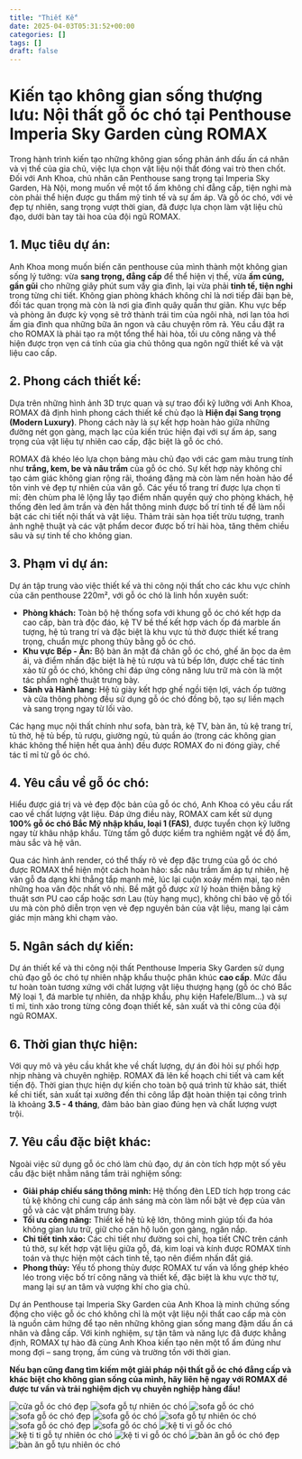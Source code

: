```yaml
---
title: "Thiết Kế"
date: 2025-04-03T05:31:52+00:00
categories: []
tags: []
draft: false
---
```

# Kiến tạo không gian sống thượng lưu: Nội thất gỗ óc chó tại Penthouse Imperia Sky Garden cùng ROMAX

Trong hành trình kiến tạo những không gian sống phản ánh dấu ấn cá nhân và vị thế của gia chủ, việc lựa chọn vật liệu nội thất đóng vai trò then chốt. Đối với Anh Khoa, chủ nhân căn Penthouse sang trọng tại Imperia Sky Garden, Hà Nội, mong muốn về một tổ ấm không chỉ đẳng cấp, tiện nghi mà còn phải thể hiện được gu thẩm mỹ tinh tế và sự ấm áp. Và gỗ óc chó, với vẻ đẹp tự nhiên, sang trọng vượt thời gian, đã được lựa chọn làm vật liệu chủ đạo, dưới bàn tay tài hoa của đội ngũ ROMAX.

## 1. Mục tiêu dự án:

Anh Khoa mong muốn biến căn penthouse của mình thành một không gian sống lý tưởng: vừa **sang trọng, đẳng cấp** để thể hiện vị thế, vừa **ấm cúng, gần gũi** cho những giây phút sum vầy gia đình, lại vừa phải **tinh tế, tiện nghi** trong từng chi tiết. Không gian phòng khách không chỉ là nơi tiếp đãi bạn bè, đối tác quan trọng mà còn là nơi gia đình quây quần thư giãn. Khu vực bếp và phòng ăn được kỳ vọng sẽ trở thành trái tim của ngôi nhà, nơi lan tỏa hơi ấm gia đình qua những bữa ăn ngon và câu chuyện rôm rả. Yêu cầu đặt ra cho ROMAX là phải tạo ra một tổng thể hài hòa, tối ưu công năng và thể hiện được trọn vẹn cá tính của gia chủ thông qua ngôn ngữ thiết kế và vật liệu cao cấp.

## 2. Phong cách thiết kế:

Dựa trên những hình ảnh 3D trực quan và sự trao đổi kỹ lưỡng với Anh Khoa, ROMAX đã định hình phong cách thiết kế chủ đạo là **Hiện đại Sang trọng (Modern Luxury)**. Phong cách này là sự kết hợp hoàn hảo giữa những đường nét gọn gàng, mạch lạc của kiến trúc hiện đại với sự ấm áp, sang trọng của vật liệu tự nhiên cao cấp, đặc biệt là gỗ óc chó.

ROMAX đã khéo léo lựa chọn bảng màu chủ đạo với các gam màu trung tính như **trắng, kem, be và nâu trầm** của gỗ óc chó. Sự kết hợp này không chỉ tạo cảm giác không gian rộng rãi, thoáng đãng mà còn làm nền hoàn hảo để tôn vinh vẻ đẹp tự nhiên của vân gỗ. Các yếu tố trang trí được lựa chọn tỉ mỉ: đèn chùm pha lê lộng lẫy tạo điểm nhấn quyền quý cho phòng khách, hệ thống đèn led âm trần và đèn hắt thông minh được bố trí tinh tế để làm nổi bật các chi tiết nội thất và vật liệu. Thảm trải sàn họa tiết trừu tượng, tranh ảnh nghệ thuật và các vật phẩm decor được bố trí hài hòa, tăng thêm chiều sâu và sự tinh tế cho không gian.

## 3. Phạm vi dự án:

Dự án tập trung vào việc thiết kế và thi công nội thất cho các khu vực chính của căn penthouse 220m², với gỗ óc chó là linh hồn xuyên suốt:

* **Phòng khách:** Toàn bộ hệ thống sofa với khung gỗ óc chó kết hợp da cao cấp, bàn trà độc đáo, kệ TV bề thế kết hợp vách ốp đá marble ấn tượng, hệ tủ trang trí và đặc biệt là khu vực tủ thờ được thiết kế trang trọng, chuẩn mực phong thủy bằng gỗ óc chó.
* **Khu vực Bếp - Ăn:** Bộ bàn ăn mặt đá chân gỗ óc chó, ghế ăn bọc da êm ái, và điểm nhấn đặc biệt là hệ tủ rượu và tủ bếp lớn, được chế tác tinh xảo từ gỗ óc chó, không chỉ đáp ứng công năng lưu trữ mà còn là một tác phẩm nghệ thuật trưng bày.
* **Sảnh và Hành lang:** Hệ tủ giày kết hợp ghế ngồi tiện lợi, vách ốp tường và cửa thông phòng đều sử dụng gỗ óc chó đồng bộ, tạo sự liền mạch và sang trọng ngay từ lối vào.

Các hạng mục nội thất chính như sofa, bàn trà, kệ TV, bàn ăn, tủ kệ trang trí, tủ thờ, hệ tủ bếp, tủ rượu, giường ngủ, tủ quần áo (trong các không gian khác không thể hiện hết qua ảnh) đều được ROMAX đo ni đóng giày, chế tác tỉ mỉ từ gỗ óc chó.

## 4. Yêu cầu về gỗ óc chó:

Hiểu được giá trị và vẻ đẹp độc bản của gỗ óc chó, Anh Khoa có yêu cầu rất cao về chất lượng vật liệu. Đáp ứng điều này, ROMAX cam kết sử dụng **100% gỗ óc chó Bắc Mỹ nhập khẩu, loại 1 (FAS)**, được tuyển chọn kỹ lưỡng ngay từ khâu nhập khẩu. Từng tấm gỗ được kiểm tra nghiêm ngặt về độ ẩm, màu sắc và hệ vân.

Qua các hình ảnh render, có thể thấy rõ vẻ đẹp đặc trưng của gỗ óc chó được ROMAX thể hiện một cách hoàn hảo: sắc nâu trầm ấm áp tự nhiên, hệ vân gỗ đa dạng khi thẳng tắp mạnh mẽ, lúc lại cuộn xoáy mềm mại, tạo nên những hoa văn độc nhất vô nhị. Bề mặt gỗ được xử lý hoàn thiện bằng kỹ thuật sơn PU cao cấp hoặc sơn Lau (tùy hạng mục), không chỉ bảo vệ gỗ tối ưu mà còn phô diễn trọn vẹn vẻ đẹp nguyên bản của vật liệu, mang lại cảm giác mịn màng khi chạm vào.

## 5. Ngân sách dự kiến:

Dự án thiết kế và thi công nội thất Penthouse Imperia Sky Garden sử dụng chủ đạo gỗ óc chó tự nhiên nhập khẩu thuộc phân khúc **cao cấp**. Mức đầu tư hoàn toàn tương xứng với chất lượng vật liệu thượng hạng (gỗ óc chó Bắc Mỹ loại 1, đá marble tự nhiên, da nhập khẩu, phụ kiện Hafele/Blum...) và sự tỉ mỉ, tinh xảo trong từng công đoạn thiết kế, sản xuất và thi công của đội ngũ ROMAX.

## 6. Thời gian thực hiện:

Với quy mô và yêu cầu khắt khe về chất lượng, dự án đòi hỏi sự phối hợp nhịp nhàng và chuyên nghiệp. ROMAX đã lên kế hoạch chi tiết và cam kết tiến độ. Thời gian thực hiện dự kiến cho toàn bộ quá trình từ khảo sát, thiết kế chi tiết, sản xuất tại xưởng đến thi công lắp đặt hoàn thiện tại công trình là khoảng **3.5 - 4 tháng**, đảm bảo bàn giao đúng hẹn và chất lượng vượt trội.

## 7. Yêu cầu đặc biệt khác:

Ngoài việc sử dụng gỗ óc chó làm chủ đạo, dự án còn tích hợp một số yêu cầu đặc biệt nhằm nâng tầm trải nghiệm sống:

* **Giải pháp chiếu sáng thông minh:** Hệ thống đèn LED tích hợp trong các tủ kệ không chỉ cung cấp ánh sáng mà còn làm nổi bật vẻ đẹp của vân gỗ và các vật phẩm trưng bày.
* **Tối ưu công năng:** Thiết kế hệ tủ kệ lớn, thông minh giúp tối đa hóa không gian lưu trữ, giữ cho căn hộ luôn gọn gàng, ngăn nắp.
* **Chi tiết tinh xảo:** Các chi tiết như đường soi chỉ, họa tiết CNC trên cánh tủ thờ, sự kết hợp vật liệu giữa gỗ, đá, kim loại và kính được ROMAX tính toán và thực hiện một cách tinh tế, tạo nên điểm nhấn đắt giá.
* **Phong thủy:** Yếu tố phong thủy được ROMAX tư vấn và lồng ghép khéo léo trong việc bố trí công năng và thiết kế, đặc biệt là khu vực thờ tự, mang lại sự an tâm và vượng khí cho gia chủ.

Dự án Penthouse tại Imperia Sky Garden của Anh Khoa là minh chứng sống động cho việc gỗ óc chó không chỉ là một vật liệu nội thất cao cấp mà còn là nguồn cảm hứng để tạo nên những không gian sống mang đậm dấu ấn cá nhân và đẳng cấp. Với kinh nghiệm, sự tận tâm và năng lực đã được khẳng định, ROMAX tự hào đã cùng Anh Khoa kiến tạo nên một tổ ấm đúng như mong đợi – sang trọng, ấm cúng và trường tồn với thời gian.

**Nếu bạn cũng đang tìm kiếm một giải pháp nội thất gỗ óc chó đẳng cấp và khác biệt cho không gian sống của mình, hãy liên hệ ngay với ROMAX để được tư vấn và trải nghiệm dịch vụ chuyên nghiệp hàng đầu!**

![cửa gỗ óc chó đẹp](/img/cua-go/cg27/cua-go-oc-cho-cg27-1.webp)
![sofa gỗ tự nhiên óc chó](/img/sofa/sf27/sofa-go-oc-cho-sf27-7.webp)
![sofa gỗ óc chó](/img/sofa/sf27/sofa-go-oc-cho-sf27-6.webp)
![sofa gỗ óc chó đẹp](/img/sofa/sf27/sofa-go-oc-cho-sf27-5.webp)
![sofa gỗ óc chó](/img/sofa/sf27/sofa-go-oc-cho-sf27-4.webp)
![sofa gỗ tự nhiên óc chó](/img/sofa/sf27/sofa-go-oc-cho-sf27-3.webp)
![sofa gỗ óc chó đẹp](/img/sofa/sf27/sofa-go-oc-cho-sf27-2.webp)
![sofa gỗ óc chó](/img/sofa/sf27/sofa-go-oc-cho-sf27-1.webp)
![kệ ti vi gỗ óc chó](/img/ke-tivi/ktv27/ke-ti-vi-go-oc-cho-ktv27-3.webp)
![kệ ti ti gỗ tự nhiên óc chó](/img/ke-tivi/ktv27/ke-ti-vi-go-oc-cho-ktv27-2.webp)
![kệ ti vi gỗ óc chó](/img/ke-tivi/ktv27/ke-ti-vi-go-oc-cho-ktv27-1.webp)
![bàn ăn gỗ óc chó đẹp](/img/ban-an/ba27/ban-an-go-oc-cho-ba27-2.webp)
![bàn ăn gỗ tựu nhiên óc chó](/img/ban-an/ba27/ban-an-go-oc-cho-ba27-1.webp)